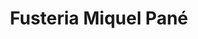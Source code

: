 ---
title: "Fusteria Miquel Pané"
url: /sant-guim-de-freixenet/fusteria-miquel-pane/
shop: Möbel
---